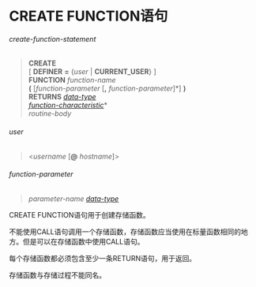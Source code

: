 # CREATE FUNCTION语句

###### create-function-statement
> **CREATE**   
[ **DEFINER** **=** {*user* | **CURRENT_USER**} ]  
**FUNCTION** *function-name*  
**(** [*function-parameter* [**,** *function-parameter*]\*] **)**  
**RETURNS** *[data-type](../datatype)*  
*[function-characteristic](create-procedure-statement.md#function-characteristic)*\*  
*routine-body*  

###### user
> <*username* [**@** *hostname*]>

###### function-parameter
> *parameter-name* *[data-type](../datatype)*

CREATE FUNCTION语句用于创建存储函数。

不能使用CALL语句调用一个存储函数，存储函数应当使用在标量函数相同的地方。但是可以在存储函数中使用CALL语句。

每个存储函数都必须包含至少一条RETURN语句，用于返回。

存储函数与存储过程不能同名。